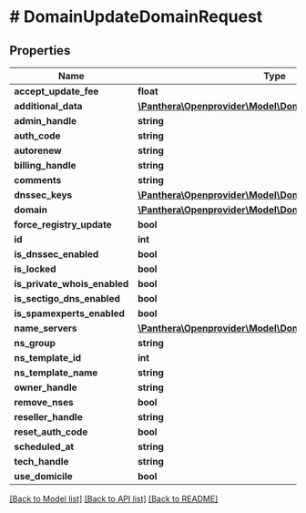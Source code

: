 # # DomainUpdateDomainRequest

## Properties

Name | Type | Description | Notes
------------ | ------------- | ------------- | -------------
**accept_update_fee** | **float** |  | [optional]
**additional_data** | [**\Panthera\Openprovider\Model\DomainUpdateAdditionalData**](DomainUpdateAdditionalData.md) |  | [optional]
**admin_handle** | **string** |  | [optional]
**auth_code** | **string** |  | [optional]
**autorenew** | **string** |  | [optional]
**billing_handle** | **string** |  | [optional]
**comments** | **string** |  | [optional]
**dnssec_keys** | [**\Panthera\Openprovider\Model\DomainDnssecKey[]**](DomainDnssecKey.md) |  | [optional]
**domain** | [**\Panthera\Openprovider\Model\DomainDomain**](DomainDomain.md) |  | [optional]
**force_registry_update** | **bool** |  | [optional]
**id** | **int** |  | [optional]
**is_dnssec_enabled** | **bool** |  | [optional]
**is_locked** | **bool** |  | [optional]
**is_private_whois_enabled** | **bool** |  | [optional]
**is_sectigo_dns_enabled** | **bool** |  | [optional]
**is_spamexperts_enabled** | **bool** |  | [optional]
**name_servers** | [**\Panthera\Openprovider\Model\DomainNameserver[]**](DomainNameserver.md) |  | [optional]
**ns_group** | **string** |  | [optional]
**ns_template_id** | **int** |  | [optional]
**ns_template_name** | **string** |  | [optional]
**owner_handle** | **string** |  | [optional]
**remove_nses** | **bool** |  | [optional]
**reseller_handle** | **string** |  | [optional]
**reset_auth_code** | **bool** |  | [optional]
**scheduled_at** | **string** |  | [optional]
**tech_handle** | **string** |  | [optional]
**use_domicile** | **bool** |  | [optional]

[[Back to Model list]](../../README.md#models) [[Back to API list]](../../README.md#endpoints) [[Back to README]](../../README.md)
